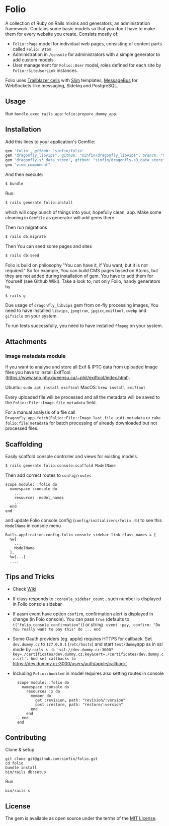 # Folio

A collection of Ruby on Rails mixins and generators, an administration framework. Contains some basic models so that you don't have to make them for every website you create. Consists mostly of:

+ `Folio::Page` model for individual web pages, consisting of content parts called `Folio::Atom`
+ Administration in `/console` for administrators with a simple generator to add custom models.
+ User management for `Folio::User` model, roles defined for each site by `Folio::SiteUserLink` instances.

Folio uses [Trailblazer cells](https://github.com/trailblazer/cells) with [Slim](http://slim-lang.com/) templates, [MessageBus](https://github.com/discourse/message_bus) for WebSockets-like messaging, Sidekiq and PostgreSQL.

## Usage
Run `bundle exec rails app:folio:prepare_dummy_app`.

## Installation
Add this lines to your application's Gemfile:

```ruby
gem 'folio', github: 'sinfin/folio'
gem "dragonfly_libvips", github: "sinfin/dragonfly_libvips", branch: "more_geometry"
gem "dragonfly-s3_data_store", github: "sinfin/dragonfly-s3_data_store"
gem "view_component"
```

And then execute:
```bash
$ bundle
```

Run:
```bash
$ rails generate folio:install
```
which will copy bunch of things into your, hopefully clean, app.
Make some cleaning in `Gemfile` as generator will add  gems there.

Then run migrations
```bash
$ rails db:migrate
```

Then You can seed some pages and sites
```bash
$ rails db:seed
```

Folio is build on philosophy "You can have it, if You want, but it is not required."
So for example, You can build CMS pages bysed on Atoms, but they are not added  during installation of gem. You have to add them for Yourself (see Github Wiki).
Take a look to, not only Folio, handy generators by
```bash
$ rails g
```

Due usage of `dragonfly_libvips` gem from on-fly processing images, You need to have installed `libvips`, `jpegtran`, `jpgicc`,`exiftool`, `cwebp` and `gifsicle` on your system.

To run tests successfully, you need to have installed `ffmpeg` on your system.

## Attachments

### Image metadata module

If you want to analyse and store all Exif & IPTC data from uploaded Image files
you have to install ExifTool (https://www.sno.phy.queensu.ca/~phil/exiftool/index.html).

Ubuntu: `sudo apt install exiftool`
MacOS: `brew install exiftool`

Every uploaded file will be processed and all the metadata will be saved
to the `Folio::File::Image.file_metadata` field.

For a manual analysis of a file call `Dragonfly.app.fetch(Folio::File::Image.last.file_uid).metadata`
or `rake folio:file:metadata` for batch processing of already downloaded but not
 processed files.

## Scaffolding

Easily scaffold console controller and views for existing models.

```bash
$ rails generate folio:console:scaffold ModelName
```
Then add correct routes to `config/routes`
```
scope module: :folio do
  namespace :console do
    ...
    resources :model_names
    ...
  end
end
```
and update Folio console config (`config/initializers/folio.rb`) to see this `ModelName` in console menu
```
Rails.application.config.folio_console_sidebar_link_class_names = [
  %w[
    ...
    ModelName
  ],
  %w[...]
  ....
```

## Tips and Tricks
- Check [Wiki](https://github.com/sinfin/folio/wiki)

- If  class responds to `:console_sidebar_count` , such number is displayed in Folio console sidebar
- If aasm event have option `confirm`, confirmation alert is displayed in change (in Foio console). You can pass `true` (defaults to `t("folio.console.confirmation")`) or string ` event :pay, confirm: "Do You really want to pay this" do ... end`

- Some Oauth providers (eg. apple) requires HTTPS for callback. Set `dev.dummy.cz` to `127.0.0.1` (`/etc/hosts`) and start `test/dummy`app as in ssl mode by
  `rails s -b 'ssl://dev.dummy.cz:3000?key=./certificates/dev.dummy.cz.key&cert=./certificates/dev.dummy.cz.crt'. And set callbacks to `https://dev.dummy.cz:3000/users/auth/apple/callback`

- Including `Folio::Audited` in model requires also setting routes in console
  ```
    scope module: :folio do
      namespace :console do
        resources :x do
          member do
            get :revision, path: "revision/:version"
            post :restore, path: "restore/:version"
          end
        end
      end
    end
  ```
## Contributing

Clone & setup

```
git clone git@github.com:sinfin/folio.git
cd folio
bundle install
bin/rails db:setup
```

Run

```
bin/rails s
```

## License
The gem is available as open source under the terms of the [MIT License](http://opensource.org/licenses/MIT).
